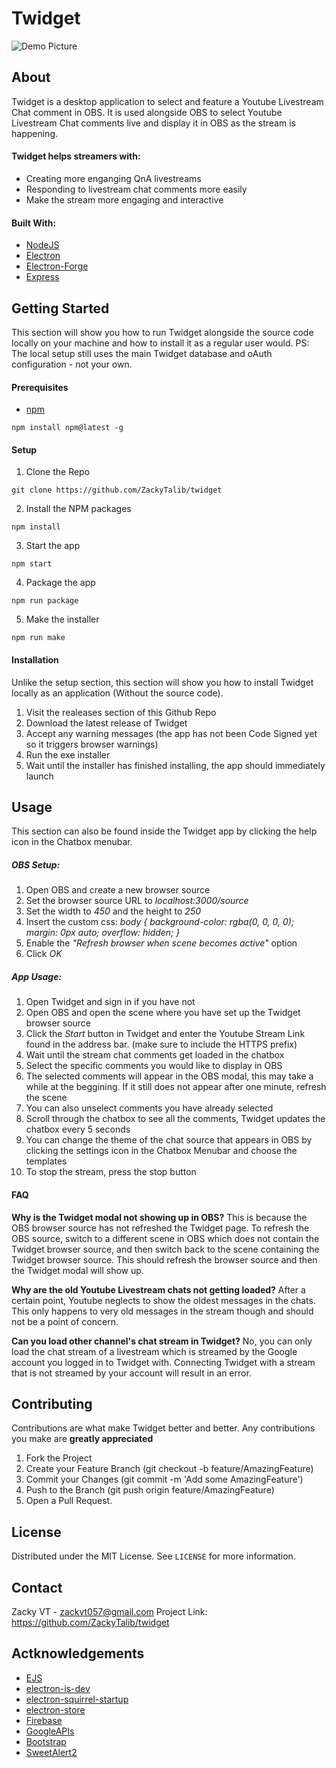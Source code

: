 # Twidget
![Demo Picture](https://github.com/ZackyTalib/twidget/raw/master/build/demo/DemoPic.png)

## About
Twidget is a desktop application to select and feature a Youtube Livestream Chat comment in OBS. It is used alongside OBS to select Youtube Livestream Chat  comments live and display it in OBS as the stream is happening.

#### Twidget helps streamers with:
* Creating more enganging QnA livestreams
* Responding to livestream chat comments more easily
* Make the stream more engaging and interactive

#### Built With:
* [NodeJS](https://nodejs.org/en/)
* [Electron](https://github.com/electron/electron)
* [Electron-Forge](https://github.com/electron-userland/electron-forge)
* [Express](https://github.com/expressjs/express)

## Getting Started
This section will show you how to run Twidget alongside the source code locally on your machine and how to install it as a regular user would. PS: The local setup still uses the main Twidget database and oAuth configuration - not your own.

#### Prerequisites
* [npm](https://www.npmjs.com/)
```
npm install npm@latest -g
```

#### Setup
1. Clone the Repo
```
git clone https://github.com/ZackyTalib/twidget
```

2. Install the NPM packages
```
npm install
```

3. Start the app
```
npm start
```

4. Package the app
```
npm run package
```

5. Make the installer
```
npm run make
```

#### Installation
Unlike the setup section, this section will show you how to install Twidget locally as an application (Without the source code).
1. Visit the realeases section of this Github Repo
2. Download the latest release of Twidget
3. Accept any warning messages (the app has not been Code Signed yet so it triggers browser warnings)
4. Run the exe installer
5. Wait until the installer has finished installing, the app should immediately launch

## Usage
This section can also be found inside the Twidget app by clicking the help icon in the Chatbox menubar.

##### OBS Setup:
1. Open OBS and create a new browser source
2. Set the browser source URL to *localhost:3000/source*
3. Set the width to *450* and the height to *250*
4. Insert the custom css: *body { background-color: rgba(0, 0, 0, 0); margin: 0px auto; overflow: hidden; }*
5. Enable the *"Refresh browser when scene becomes active"* option
6. Click *OK*

##### App Usage:
1. Open Twidget and sign in if you have not
2. Open OBS and open the scene where you have set up the Twidget browser source
3. Click the *Start* button in Twidget and enter the Youtube Stream Link found in the address bar. (make sure to include the HTTPS prefix)
4. Wait until the stream chat comments get loaded in the chatbox
5. Select the specific comments you would like to display in OBS
6. The selected comments will appear in the OBS modal, this may take a while at the beggining. If it still does not appear after one minute, refresh the scene
7. You can also unselect comments you have already selected
8. Scroll through the chatbox to see all the comments, Twidget updates the chatbox every 5 seconds
9. You can change the theme of the chat source that appears in OBS by clicking the settings icon in the Chatbox Menubar and choose the templates
10. To stop the stream, press the stop button

#### FAQ

**Why is the Twidget modal not showing up in OBS?**
This is because the OBS browser source has not refreshed the Twidget page. To refresh the OBS source, switch to a different scene in OBS which does not contain the Twidget browser source, and then switch back to the scene containing the Twidget browser source. This should refresh the browser source and then the Twidget modal will show up.

**Why are the old Youtube Livestream chats not getting loaded?**
After a certain point, Youtube neglects to show the oldest messages in the chats. This only happens to very old messages in the stream though and should not be a point of concern.

**Can you load other channel's chat stream in Twidget?**
No, you can only load the chat stream of a livestream which is streamed by the Google account you logged in to Twidget with. Connecting Twidget with a stream that is not streamed by your account will result in an error.

## Contributing
Contributions are what make Twidget better and better. Any contributions you make are **greatly appreciated**

1. Fork the Project
2. Create your Feature Branch (git checkout -b feature/AmazingFeature)
3. Commit your Changes (git commit -m 'Add some AmazingFeature')
4. Push to the Branch (git push origin feature/AmazingFeature)
5. Open a Pull Request.

## License
Distributed under the MIT License. See `LICENSE` for more information.

## Contact
Zacky VT - zackvt057@gmail.com
Project Link: https://github.com/ZackyTalib/twidget

## Actknowledgements
* [EJS](https://github.com/mde/ejs)
* [electron-is-dev](https://github.com/sindresorhus/electron-is-dev)
* [electron-squirrel-startup](https://github.com/mongodb-js/electron-squirrel-startup)
* [electron-store](https://github.com/sindresorhus/electron-store)
* [Firebase](https://firebase.google.com/)
* [GoogleAPIs](https://github.com/googleapis/google-api-nodejs-client)
* [Bootstrap](https://getbootstrap.com/)
* [SweetAlert2](https://sweetalert2.github.io/)

